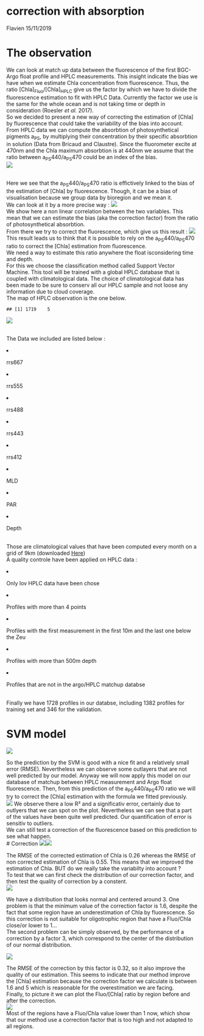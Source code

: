 correction with absorption
================
Flavien
15/11/2019

# The observation

We can look at match up data between the fluorescence of the first
BGC-Argo float profile and HPLC measurements. This insight indicate the
bias we have when we estimate Chla concentration from fluorescence.
Thus, the ratio \[Chla\]<sub>Fluo</sub>/\[Chla\]<sub>HPLC</sub> give us
the factor by which we have to divide the fluorescence estimation to fit
with HPLC Data. Currently the factor we use is the same for the whole
ocean and is not taking time or depth in consideration (Roesler *et al.*
2017). <br> So we decided to present a new way of correcting the
estimation of \[Chla\] by fluorescence that could take the variability
of the bias into account. <br> From HPLC data we can compute the
absorbtion of photosynthetical pigments a<sub>PS</sub>, by multiplying
their concentration by their specific absorbtion in solution (Data from
Bricaud and Claustre). Since the fluorometer excite at 470nm and the
Chla maximum absorbtion is at 440nm we assume that the ratio between
a<sub>PS</sub>440/a<sub>PS</sub>470 could be an index of the bias.<br>
![](Figs/unnamed-chunk-2-1.png)<!-- -->

<br> Here we see that the a<sub>PS</sub>440/a<sub>PS</sub>470 ratio is
effictively linked to the bias of the estimation of \[Chla\] by
fluorescence. Though, it can be a bias of visualisation because we group
data by bioregion and we mean it.<br> We can look at it by a more
precise way : ![](Figs/unnamed-chunk-3-1.png)<!-- --> <br> We show here
a non linear correlation between the two variables. This mean that we
can estimate the bias (aka the correction factor) from the ratio of
photosynthetical absorbtion.<br> From there we try to correct the
fluorescence, which give us this result :
![](Figs/unnamed-chunk-4-1.png)<!-- --> <br> This result leads us to
think that it is possible to rely on the
a<sub>PS</sub>440/a<sub>PS</sub>470 ratio to correct the \[Chla\]
estimation from fluorescence. <br> We need a way to estimate this ratio
anywhere the float isconsidering time and depth. <br> For this we choose
the classification method called Support Vector Machine. This tool will
be trained with a global HPLC database that is coupled with
climatological data. The choice of climatological data has been made to
be sure to conserv all our HPLC sample and not loose any information due
to cloud coverage. <br> The map of HPLC observation is the one below.

    ## [1] 1719    5

![](Figs/unnamed-chunk-5-1.png)<!-- -->

<br> The Data we included are listed below :<br>

<li>

rrs667

</li>

<li>

rrs555

</li>

<li>

rrs488

</li>

<li>

rrs443

</li>

<li>

rrs412

</li>

<li>

MLD

</li>

<li>

PAR

</li>

<li>

Depth

</li>

<br> Those are climatological values that have been computed every month
on a grid of 9km (downloaded
<a href="https://oceandata.sci.gsfc.nasa.gov/MODIS-Aqua/Mapped/Monthly_Climatology/9km/">Here</a>)<br>
A quality controle have been applied on HPLC data :

<li>

Only lov HPLC data have been chose

</li>

<li>

Profiles with more than 4 points

</li>

<li>

Profiles with the first measurement in the first 10m and the last one
below the Zeu

</li>

<li>

Profiles with more than 500m depth

</li>

<li>

Profiles that are not in the argo/HPLC matchup databse

</li>

<br> Finally we have 1728 profiles in our databse, including 1382
profiles for training set and 346 for the validation.<br>

# SVM model

![](Figs/unnamed-chunk-6-1.png)<!-- -->

So the prediction by the SVM is good with a nice fit and a relatively
small error (RMSE). Nevertheless we can observe some outlayers that are
not well predicted by our model. Anyway we will now apply this model on
our database of matchup between HPLC measurement and Argo float
fluorescence. Then, from this prediction of the
a<sub>PS</sub>440/a<sub>PS</sub>470 ratio we will try to correct the
\[Chla\] estimation with the formula we fitted previously.<br>
![](Figs/unnamed-chunk-7-1.png)<!-- --> We observe there a low R² and a
significativ error, certainly due to outlyers that we can spot on the
plot. Nevertheless we can see that a part of the values have been quite
well predicted. Our quantification of error is sensitiv to outliers.<br>
We can still test a correction of the fluorescence based on this
prediction to see what happen. <br> \# Correction
![](Figs/unnamed-chunk-8-1.png)<!-- -->![](Figs/unnamed-chunk-8-2.png)<!-- -->

The RMSE of the corrected estimation of Chla is 0.26 whereas the RMSE of
non corrected estimation of Chla is 0.55. This means that we improved
the estimation of Chla. BUT do we really take the variabilty into
account ?<br> To test that we can first check the distribution of our
correction factor, and then test the quality of correction by a
constent.<br> ![](Figs/unnamed-chunk-9-1.png)<!-- -->

We have a distribution that looks normal and centered around 3. One
problem is that the minimum value of the correction factor is 1.6,
despite the fact that some region have an underestimation of Chla by
fluorescence. So this correction is not suitable for oligotrophic region
that have a Fluo/Chla close/or lower to 1… <br> The second problem can
be simply observed, by the performance of a correction by a factor 3,
which correspond to the center of the distribution of our normal
distribution.

![](Figs/unnamed-chunk-10-1.png)<!-- -->

The RMSE of the correction by this factor is 0.32, so it also improve
the quality of our estimation. This seems to indicate that our method
improve the \[Chla\] estimation because the correction factor we
calculate is between 1.6 and 5 which is reasonable for the
overestimation we are facing.<br> Finally, to picture it we can plot the
Fluo/\[Chla\] ratio by region before and after the correction.<br>
![](Figs/unnamed-chunk-11-1.png)<!-- --> <br>Most of the regions have a
Fluo/Chla value lower than 1 now, which show that our method use a
correction factor that is too high and not adapted to all regions.
